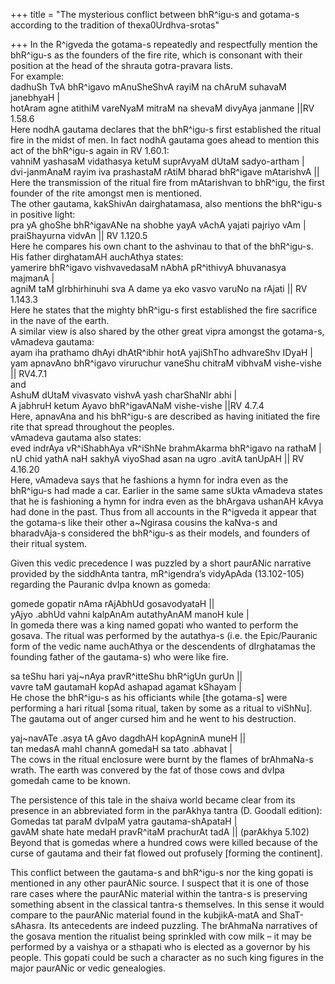 +++
title = "The mysterious conflict between bhR^igu-s and gotama-s according to the tradition of thexa0Urdhva-srotas"

+++
In the R^igveda the gotama-s repeatedly and respectfully mention the
bhR^igu-s as the founders of the fire rite, which is consonant with
their position at the head of the shrauta gotra-pravara lists.  
For example:  
dadhuSh TvA bhR^igavo mAnuSheShvA rayiM na chAruM suhavaM janebhyaH |  
hotAram agne atithiM vareNyaM mitraM na shevaM divyAya janmane ||RV
1.58.6  
Here nodhA gautama declares that the bhR^igu-s first established the
ritual fire in the midst of men. In fact nodhA gautama goes ahead to
mention this act of the bhR^igu-s again in RV 1.60.1:  
vahniM yashasaM vidathasya ketuM suprAvyaM dUtaM sadyo-artham |  
dvi-janmAnaM rayim iva prashastaM rAtiM bharad bhR^igave mAtarishvA ||  
Here the transmission of the ritual fire from mAtarishvan to bhR^igu,
the first founder of the rite amongst men is mentioned.  
The other gautama, kakShivAn dairghatamasa, also mentions the bhR^igu-s
in positive light:  
pra yA ghoShe bhR^igavANe na shobhe yayA vAchA yajati pajriyo vAm |  
praiShayurna vidvAn || RV 1.120.5  
Here he compares his own chant to the ashvinau to that of the
bhR^igu-s.  
His father dirghatamAH auchAthya states:  
yamerire bhR^igavo vishvavedasaM nAbhA pR^ithivyA bhuvanasya majmanA |  
agniM taM gIrbhirhinuhi sva A dame ya eko vasvo varuNo na rAjati || RV
1.143.3  
Here he states that the mighty bhR^igu-s first established the fire
sacrifice in the nave of the earth.  
A similar view is also shared by the other great vipra amongst the
gotama-s, vAmadeva gautama:  
ayam iha prathamo dhAyi dhAtR^ibhir hotA yajiShTho adhvareShv IDyaH |  
yam apnavAno bhR^igavo viruruchur vaneShu chitraM vibhvaM vishe-vishe ||
RV4.7.1  
and  
AshuM dUtaM vivasvato vishvA yash charShaNIr abhi |  
A jabhruH ketum Ayavo bhR^igavANaM vishe-vishe ||RV 4.7.4  
Here, apnavAna and his bhR^igu-s are described as having initiated the
fire rite that spread throughout the peoples.  
vAmadeva gautama also states:  
eved indrAya vR^iShabhAya vR^iShNe brahmAkarma bhR^igavo na rathaM |  
nU chid yathA naH sakhyA viyoShad asan na ugro .avitA tanUpAH || RV
4.16.20  
Here, vAmadeva says that he fashions a hymn for indra even as the
bhR^igu-s had made a car. Earlier in the same same sUkta vAmadeva states
that he is fashioning a hymn for indra even as the bhArgava ushanAH
kAvya had done in the past. Thus from all accounts in the R^igveda it
appear that the gotama-s like their other a\~Ngirasa cousins the kaNva-s
and bharadvAja-s considered the bhR^igu-s as their models, and founders
of their ritual system.

Given this vedic precedence I was puzzled by a short paurANic narrative
provided by the siddhAnta tantra, mR^igendra’s vidyApAda (13.102-105)
regarding the Pauranic dvIpa known as gomeda:

gomede gopatir nAma rAjAbhUd gosavodyataH ||  
yAjyo .abhUd vahni kalpAnAm autathyAnAM manoH kule |  
In gomeda there was a king named gopati who wanted to perform the
gosava. The ritual was performed by the autathya-s (i.e. the
Epic/Pauranic form of the vedic name auchAthya or the descendents of
dIrghatamas the founding father of the gautama-s) who were like fire.

sa teShu hari yaj\~nAya pravR^itteShu bhR^igUn gurUn ||  
vavre taM gautamaH kopAd ashapad agamat kShayam |  
He chose the bhR^igu-s as his officiants while \[the gotama-s\] were
performing a hari ritual \[soma ritual, taken by some as a ritual to
viShNu\]. The gautama out of anger cursed him and he went to his
destruction.

yaj\~navATe .asya tA gAvo dagdhAH kopAgninA muneH ||  
tan medasA mahI channA gomedaH sa tato .abhavat |  
The cows in the ritual enclosure were burnt by the flames of brAhmaNa-s
wrath. The earth was convered by the fat of those cows and dvIpa gomedah
came to be known.

The persistence of this tale in the shaiva world became clear from its
presence in an abbreviated form in the parAkhya tantra (D. Goodall
edition):  
Gomedas tat paraM dvIpaM yatra gautama-shApataH |  
gavAM shate hate medaH pravR^itaM prachurAt tadA || (parAkhya 5.102)  
Beyond that is gomedas where a hundred cows were killed because of the
curse of gautama and their fat flowed out profusely \[forming the
continent\].

This conflict between the gautama-s and bhR^igu-s nor the king gopati is
mentioned in any other paurANic source. I suspect that it is one of
those rare cases where the paurANic material within the tantra-s is
preserving something absent in the classical tantra-s themselves. In
this sense it would compare to the paurANic material found in the
kubjikA-matA and ShaT-sAhasra. Its antecedents are indeed puzzling. The
brAhmaNa narratives of the gosava mention the ritualist being sprinkled
with cow milk – it may be performed by a vaishya or a sthapati who is
elected as a governor by his people. This gopati could be such a
character as no such king figures in the major paurANic or vedic
genealogies.
